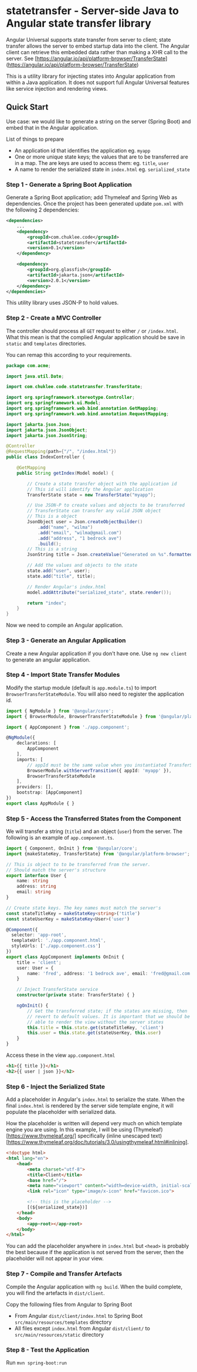# statetransfer - Server-side Java to Angular state transfer library

Angular Universal supports state transfer from server to client; 
state transfer allows the server to embed startup data into the client.
The Angular client can retrieve this embedded data rather than making a
XHR call to the server. 
See [https://angular.io/api/platform-browser/TransferState]
(https://angular.io/api/platform-browser/TransferState)

This is a utility library for injecting states into Angular application from 
within a Java application. It does not support full Angular Universal features
like service injection and rendering views.

## Quick Start

Use case: we would like to generate a string on the server (Spring Boot) and embed that 
in the Angular application. 

List of things to prepare
- An application id that identifies the application eg. `myapp`
- One or more unique state keys; the values that are to be transferred are in a map. The are keys are used to access them: eg. `title`, `user`
- A name to render the serialized state in `index.html` eg. `serialized_state`

### Step 1 - Generate a Spring Boot Application
Generate a Spring Boot application; add Thymeleaf and Spring Web as dependencies. 
Once the project has been generated update `pom.xml` with the following 2 dependencies:

```xml
<dependencies>
	...
	<dependency>
		<groupId>com.chuklee.code</groupId>
		<artifactId>statetransfer</artifactId>
		<version>0.1</version>
	</dependency>

	<dependency>
		<groupId>org.glassfish</groupId>
		<artifactId>jakarta.json</artifactId>
		<version>2.0.1</version>
	</dependency>
</dependencies>
```

This utility library uses JSON-P to hold values.

### Step 2 - Create a MVC Controller

The controller should process all `GET` request to either `/` or `/index.html`. 
What this mean is that the complied Angular application should be save in `static`
and `templates` directories.

You can remap this according to your requirements. 

```java
package com.acme;

import java.util.Date;

import com.chuklee.code.statetransfer.TransferState;

import org.springframework.stereotype.Controller;
import org.springframework.ui.Model;
import org.springframework.web.bind.annotation.GetMapping;
import org.springframework.web.bind.annotation.RequestMapping;

import jakarta.json.Json;
import jakarta.json.JsonObject;
import jakarta.json.JsonString;

@Controller
@RequestMapping(path={"/", "/index.html"})
public class IndexController {

	@GetMapping
	public String getIndex(Model model) {

		// Create a state transfer object with the application id
		// This id will identify the Angular application
		TransferState state = new TransferState("myapp");

		// Use JSON-P to create values and objects to be transferred
		// TransferState can transfer any valid JSON object
		// This is a object
		JsonObject user = Json.createObjectBuilder()
			.add("name", "wilma")
			.add("email", "wilma@gmail.com")
			.add("address", "1 bedrock ave")
			.build();
		// This is a string
		JsonString title = Json.createValue("Generated on %s".formatted(new Date()));

		// Add the values and objects to the state
		state.add("user", user);
		state.add("title", title);

		// Render Angular's index.html
		model.addAttribute("serialized_state", state.render());

		return "index";
	}
}
```

Now we need to compile an Angular application.

### Step 3 - Generate an Angular Application

Create a new Angular application if you don't have one. 
Use `ng new client` to generate an angular application. 

### Step 4 - Import State Transfer Modules

Modify the startup module (default is `app.module.ts`) to import `BrowserTransferStateModule`.
You will also need to register the application id.

```typescript
import { NgModule } from '@angular/core';
import { BrowserModule, BrowserTransferStateModule } from '@angular/platform-browser';

import { AppComponent } from './app.component';

@NgModule({
	declarations: [ 
		AppComponent
	],
	imports: [
		// appId must be the same value when you instantiated TransferState
		BrowserModule.withServerTransition({ appId: 'myapp' }),
		BrowserTransferStateModule
	],
	providers: [],
	bootstrap: [AppComponent]
})
export class AppModule { }
```

### Step 5 - Access the Transferred States from the Component

We will transfer a string (`title`) and an object (`user`) from the server. 
The following is an example of `app.component.ts`.

```typescript
import { Component, OnInit } from '@angular/core';
import {makeStateKey, TransferState} from '@angular/platform-browser';

// This is object to to be transferred from the server. 
// Should match the server's structure
export interface User {
	name: string
	address: string
	email: string
}

// Create state keys. The key names must match the server's
const stateTitleKey = makeStateKey<string>('title')
const stateUserKey = makeStateKey<User>('user')

@Component({
  selector: 'app-root',
  templateUrl: './app.component.html',
  styleUrls: ['./app.component.css']
})
export class AppComponent implements OnInit {
	title = 'client';
	user: User = {
		name: 'fred', address: '1 bedrock ave', email: 'fred@gmail.com' 
	}

	// Inject TransferState service
	constructor(private state: TransferState) { }

	ngOnInit() {
		// Get the transferred state; if the states are missing, then
		// revert to default values. It is important that we should be
		// able to render the view without the server states
		this.title = this.state.get(stateTitleKey, 'client')
		this.user = this.state.get(stateUserKey, this.user)
	}
}
```

Access these in the view `app.component.html`
```html
<h1>{{ title }}</h1>
<h2>{{ user | json }}</h2>
```

### Step 6 - Inject the Serialized State 

Add a placeholder in Angular's `index.html` to serialize the state. When the final `index.html` 
is rendered by the server side template engine, it will populate the placeholder with 
serialized data.

How the placeholder is written will depend very much on which template engine you are using. 
In this example, I will be using (Thymeleaf)[https://www.thymeleaf.org/] specifically (inline 
unescaped text)[https://www.thymeleaf.org/doc/tutorials/3.0/usingthymeleaf.html#inlining]. 

```html
<!doctype html>
<html lang="en">
	<head>
		<meta charset="utf-8">
		<title>Client</title>
		<base href="/">
		<meta name="viewport" content="width=device-width, initial-scale=1">
		<link rel="icon" type="image/x-icon" href="favicon.ico">

		<!-- this is the placeholder -->
		[(${serialized_state})]
	</head>
	<body>
		<app-root></app-root>
	</body>
</html>
```

You can add the placeholder anywhere in `index.html` but `<head>` is probably the best
because if the application is not served from the server, then the placeholder will not 
appear in your view.

### Step 7 - Compile and Transfer Artefacts 

Compile the Angular application with `ng build`. When the build complete, you will find
the artefacts in `dist/client`.

Copy the following files from Angular to Spring Boot
- From Angular `dist/client/index.html` to Spring Boot `src/main/resources/templates` directory
- All files except `index.html` from Angular `dist/client/` to `src/main/resources/static` directory

### Step 8 - Test the Application

Run `mvn spring-boot:run`

